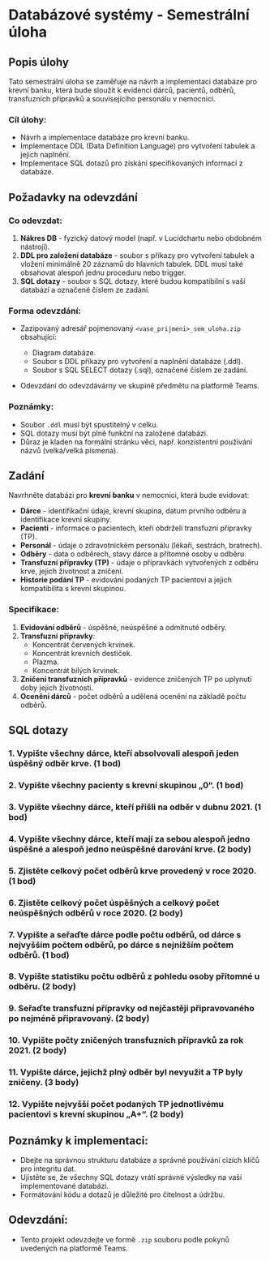 # Databázové systémy - Semestrální úloha

## Popis úlohy

Tato semestrální úloha se zaměřuje na návrh a implementaci databáze pro krevní banku, která bude sloužit k evidenci dárců, pacientů, odběrů, transfuzních přípravků a souvisejícího personálu v nemocnici.

### Cíl úlohy:
- Návrh a implementace databáze pro krevní banku.
- Implementace DDL (Data Definition Language) pro vytvoření tabulek a jejich naplnění.
- Implementace SQL dotazů pro získání specifikovaných informací z databáze.

## Požadavky na odevzdání

### Co odevzdat:
1. **Nákres DB** - fyzický datový model (např. v Lucidchartu nebo obdobném nástroji).
2. **DDL pro založení databáze** - soubor s příkazy pro vytvoření tabulek a vložení minimálně 20 záznamů do hlavních tabulek. DDL musí také obsahovat alespoň jednu proceduru nebo trigger.
3. **SQL dotazy** - soubor s SQL dotazy, které budou kompatibilní s vaší databází a označené číslem ze zadání.

### Forma odevzdání:
- Zazipovaný adresář pojmenovaný `<vase_prijmeni>_sem_uloha.zip` obsahující:
  - Diagram databáze.
  - Soubor s DDL příkazy pro vytvoření a naplnění databáze (.ddl).
  - Soubor s SQL SELECT dotazy (.sql), označené číslem ze zadání.
  
- Odevzdání do odevzdávárny ve skupině předmětu na platformě Teams.

### Poznámky:
- Soubor `.ddl` musí být spustitelný v celku.
- SQL dotazy musí být plně funkční na založené databázi.
- Důraz je kladen na formální stránku věci, např. konzistentní používání názvů (velká/velká písmena).

## Zadání

Navrhněte databázi pro **krevní banku** v nemocnici, která bude evidovat:

- **Dárce** - identifikační údaje, krevní skupina, datum prvního odběru a identifikace krevní skupiny.
- **Pacienti** - informace o pacientech, kteří obdrželi transfuzní přípravky (TP).
- **Personál** - údaje o zdravotnickém personálu (lékaři, sestrách, bratrech).
- **Odběry** - data o odběrech, stavy dárce a přítomné osoby u odběru.
- **Transfuzní přípravky (TP)** - údaje o přípravkách vytvořených z odběru krve, jejich životnost a zničení.
- **Historie podání TP** - evidování podaných TP pacientovi a jejich kompatibilita s krevní skupinou.

### Specifikace:

1. **Evidování odběrů** - úspěšné, neúspěšné a odmítnuté odběry.
2. **Transfuzní přípravky**:
   - Koncentrát červených krvinek.
   - Koncentrát krevních destiček.
   - Plazma.
   - Koncentrát bílých krvinek.
3. **Zničení transfuzních přípravků** - evidence zničených TP po uplynutí doby jejich životnosti.
4. **Ocenění dárců** - počet odběrů a udělená ocenění na základě počtu odběrů.

## SQL dotazy

### 1. Vypište všechny dárce, kteří absolvovali alespoň jeden úspěšný odběr krve. (1 bod)
### 2. Vypište všechny pacienty s krevní skupinou „0“. (1 bod)
### 3. Vypište všechny dárce, kteří přišli na odběr v dubnu 2021. (1 bod)
### 4. Vypište všechny dárce, kteří mají za sebou alespoň jedno úspěšné a alespoň jedno neúspěšné darování krve. (2 body)
### 5. Zjistěte celkový počet odběrů krve provedený v roce 2020. (1 bod)
### 6. Zjistěte celkový počet úspěšných a celkový počet neúspěšných odběrů v roce 2020. (2 body)
### 7. Vypište a seřaďte dárce podle počtu odběrů, od dárce s nejvyšším počtem odběrů, po dárce s nejnižším počtem odběrů. (1 bod)
### 8. Vypište statistiku počtu odběrů z pohledu osoby přítomné u odběru. (2 body)
### 9. Seřaďte transfuzní přípravky od nejčastěji připravovaného po nejméně připravovaný. (2 body)
### 10. Vypište počty zničených transfuzních přípravků za rok 2021. (2 body)
### 11. Vypište dárce, jejichž plný odběr byl nevyužit a TP byly zničeny. (3 body)
### 12. Vypište nejvyšší počet podaných TP jednotlivému pacientovi s krevní skupinou „A+“. (2 body)

## Poznámky k implementaci:
- Dbejte na správnou strukturu databáze a správné používání cizích klíčů pro integritu dat.
- Ujistěte se, že všechny SQL dotazy vrátí správné výsledky na vaší implementované databázi.
- Formátování kódu a dotazů je důležité pro čitelnost a údržbu.

## Odevzdání:
- Tento projekt odevzdejte ve formě `.zip` souboru podle pokynů uvedených na platformě Teams.
